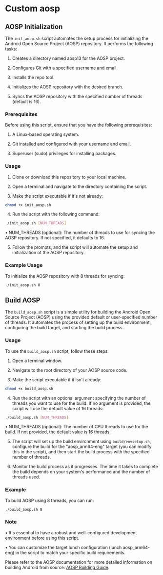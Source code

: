 # Custom aosp

## AOSP Initialization

The `init_aosp.sh` script automates the setup process for initializing the Android Open Source Project (AOSP) repository. It performs the following tasks:

1. Creates a directory named aosp13 for the AOSP project.

2. Configures Git with a specified username and email.

3. Installs the repo tool.

4. Initializes the AOSP repository with the desired branch.

5. Syncs the AOSP repository with the specified number of threads (default is 16).

### Prerequisites

Before using this script, ensure that you have the following prerequisites:

1. A Linux-based operating system.

2. Git installed and configured with your username and email.

3. Superuser (sudo) privileges for installing packages.

### Usage

1. Clone or download this repository to your local machine.

2. Open a terminal and navigate to the directory containing the script.

3. Make the script executable if it's not already:

```bash
chmod +x init_aosp.sh
```

4. Run the script with the following command:

```bash
./init_aosp.sh [NUM_THREADS]
```

• NUM_THREADS (optional): The number of threads to use for syncing the AOSP repository. If not specified, it defaults to 16.

5. Follow the prompts, and the script will automate the setup and initialization of the AOSP repository.

### Example Usage

To initialize the AOSP repository with 8 threads for syncing:

```bash
./init_aosp.sh 8
```

## Build AOSP

The `build_aosp.sh` script is a simple utility for building the Android Open Source Project (AOSP) using the provided default or user-specified number of threads. It automates the process of setting up the build environment, configuring the build target, and starting the build process.

### Usage

To use the `build_aosp.sh` script, follow these steps:

1. Open a terminal window.

2. Navigate to the root directory of your AOSP source code.

3. Make the script executable if it isn't already:

```bash
chmod +x build_aosp.sh
```

4. Run the script with an optional argument specifying the number of threads you want to use for the build. If no argument is provided, the script will use the default value of 16 threads:

```bash
./build_aosp.sh [NUM_THREADS]
```

• NUM_THREADS (optional): The number of CPU threads to use for the build. If not provided, the default value is 16 threads.

5. The script will set up the build environment using `build/envsetup.sh`, configure the build for the "aosp_arm64-eng" target (you can modify this in the script), and then start the build process with the specified number of threads.

6. Monitor the build process as it progresses. The time it takes to complete the build depends on your system's performance and the number of threads used.

### Example

To build AOSP using 8 threads, you can run:

```bash
./build_aosp.sh 8
```

### Note

• It's essential to have a robust and well-configured development environment before using this script.

• You can customize the target lunch configuration (lunch aosp_arm64-eng) in the script to match your specific build requirements.

Please refer to the AOSP documentation for more detailed information on building Android from source: [AOSP Building Guide](https://source.android.com/setup/build).